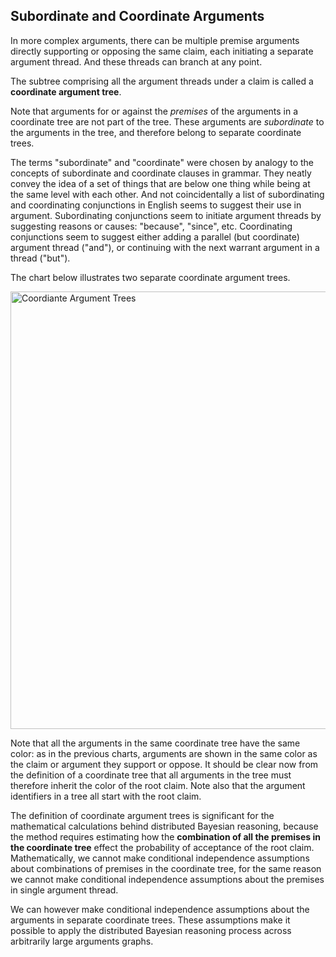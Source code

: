 
## Subordinate and Coordinate Arguments

In more complex arguments, there can be multiple premise arguments directly supporting or opposing the same claim, each initiating a separate argument thread. And these threads can branch at any point.

The subtree comprising all the argument threads under a claim is called a **coordinate argument tree**.

Note that arguments for or against the *premises* of the arguments in a coordinate tree are not part of the tree. These arguments are *subordinate* to the arguments in the tree, and therefore belong to separate coordinate trees.

The terms "subordinate" and "coordinate" were chosen by analogy to the concepts of subordinate and coordinate clauses in grammar. They neatly convey the idea of a set of things that are below one thing while being at the same level with each other. And not coincidentally a list of subordinating and coordinating conjunctions in English seems to suggest their use in argument. Subordinating conjunctions seem to initiate argument threads by suggesting reasons or causes: "because", "since", etc. Coordinating conjunctions seem to suggest either adding a parallel (but coordinate) argument thread ("and"), or continuing with the next warrant argument in a thread ("but"). 

The chart below illustrates two separate coordinate argument trees. 


<img src="/assets/images/distributed-bayesian-reasoning/coordinate-argument-trees.svg"
     alt="Coordiante Argument Trees"
     style="display: block; margin-left: auto; margin-right: auto; width: 700px" />

Note that all the arguments in the same coordinate tree have the same color: as in the previous charts, arguments are shown in the same color as the claim or argument they support or oppose. It should be clear now from the definition of a coordinate tree that all arguments in the tree must therefore inherit the color of the root claim. Note also that the argument identifiers in a tree all start with the root claim.

The definition of coordinate argument trees is significant for the mathematical calculations behind distributed Bayesian reasoning, because the method requires estimating how the **combination of all the premises in the coordinate tree** effect the probability of acceptance of the root claim. Mathematically, we cannot make conditional independence assumptions about combinations of premises in the coordinate tree, for the same reason we cannot make conditional independence assumptions about the premises in single argument thread. 

We can however make conditional independence assumptions about the arguments in separate coordinate trees. These assumptions make it possible to apply the distributed Bayesian reasoning process across arbitrarily large arguments graphs.